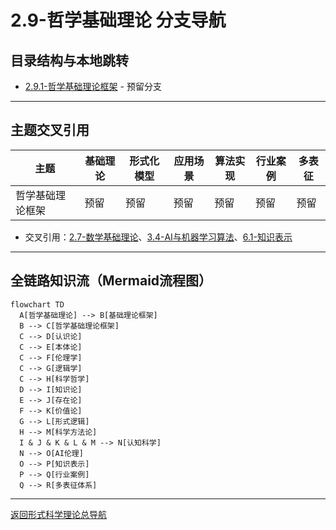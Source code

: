 # 2.9-哲学基础理论 分支导航

## 目录结构与本地跳转
- [2.9.1-哲学基础理论框架](2.9.1-哲学基础理论框架.md) - 预留分支

---

## 主题交叉引用
| 主题      | 基础理论 | 形式化模型 | 应用场景 | 算法实现 | 行业案例 | 多表征 |
|-----------|----------|------------|----------|----------|----------|--------|
| 哲学基础理论框架| 预留 | 预留       | 预留     | 预留     | 预留     | 预留   |

- 交叉引用：[2.7-数学基础理论](../2.7-数学基础理论/README.md)、[3.4-AI与机器学习算法](../../../3-数据模型与算法/3.4-AI与机器学习算法/README.md)、[6.1-知识表示](../../../6-知识图谱与可视化/6.1-知识表示/README.md)

---

## 全链路知识流（Mermaid流程图）
```mermaid
flowchart TD
  A[哲学基础理论] --> B[基础理论框架]
  B --> C[哲学基础理论框架]
  C --> D[认识论]
  C --> E[本体论]
  C --> F[伦理学]
  C --> G[逻辑学]
  C --> H[科学哲学]
  D --> I[知识论]
  E --> J[存在论]
  F --> K[价值论]
  G --> L[形式逻辑]
  H --> M[科学方法论]
  I & J & K & L & M --> N[认知科学]
  N --> O[AI伦理]
  O --> P[知识表示]
  P --> Q[行业案例]
  Q --> R[多表征体系]
```

---

[返回形式科学理论总导航](../README.md)
